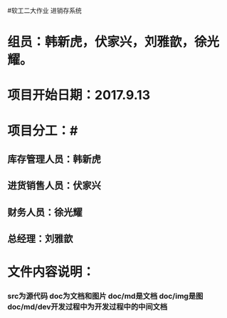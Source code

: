 #软工二大作业 进销存系统
[](http://101.37.19.32:10080/FX/MSPSS/blob/master/README.md#%E8%B4%A2%E5%8A%A1%E4%BA%BA%E5%91%98%E5%BE%90%E5%85%89%E8%80%80)
# 组员：韩新虎，伏家兴，刘雅歆，徐光耀。
# 项目开始日期：2017.9.13

# 项目分工：#

## 库存管理人员：韩新虎

## 进货销售人员：伏家兴

## 财务人员：徐光耀

## 总经理：刘雅歆

# 文件内容说明：

### src为源代码 doc为文档和图片  doc/md是文档 doc/img是图 doc/md/dev开发过程中为开发过程中的中间文档



​    
